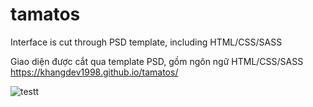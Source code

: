 # tamatos
Interface is cut through PSD template, including HTML/CSS/SASS 

Giao diện được cắt qua template PSD, gồm ngôn ngữ HTML/CSS/SASS https://khangdev1998.github.io/tamatos/

![testt](https://user-images.githubusercontent.com/79825633/132166323-417129b3-19b0-4429-a0a1-de8144df490d.jpg)

